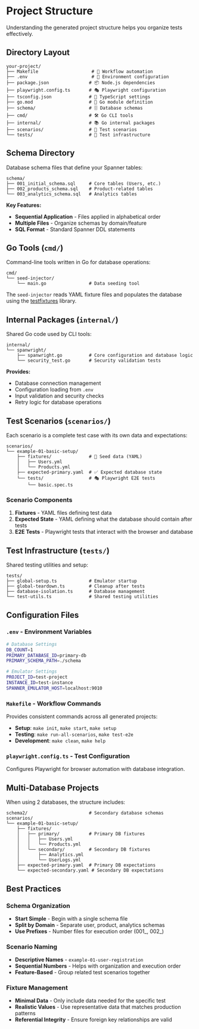 # Project Structure

Understanding the generated project structure helps you organize tests effectively.

## Directory Layout

```
your-project/
├── Makefile                    # 🔧 Workflow automation
├── .env                        # 🔐 Environment configuration  
├── package.json               # 📦 Node.js dependencies
├── playwright.config.ts       # 🎭 Playwright configuration
├── tsconfig.json              # 📝 TypeScript settings
├── go.mod                     # 🐹 Go module definition
├── schema/                    # 🗄️ Database schemas
├── cmd/                       # 🛠️ Go CLI tools
├── internal/                  # 📚 Go internal packages  
├── scenarios/                 # 🧪 Test scenarios
└── tests/                     # 🔬 Test infrastructure
```

## Schema Directory

Database schema files that define your Spanner tables:

```
schema/
├── 001_initial_schema.sql     # Core tables (Users, etc.)
├── 002_products_schema.sql    # Product-related tables
└── 003_analytics_schema.sql   # Analytics tables
```

**Key Features:**
- **Sequential Application** - Files applied in alphabetical order
- **Multiple Files** - Organize schemas by domain/feature
- **SQL Format** - Standard Spanner DDL statements

## Go Tools (`cmd/`)

Command-line tools written in Go for database operations:

```
cmd/
└── seed-injector/
    └── main.go                # Data seeding tool
```

The `seed-injector` reads YAML fixture files and populates the database using the [testfixtures](https://github.com/go-testfixtures/testfixtures) library.

## Internal Packages (`internal/`)

Shared Go code used by CLI tools:

```
internal/
└── spanwright/
    ├── spanwright.go          # Core configuration and database logic
    └── security_test.go       # Security validation tests
```

**Provides:**
- Database connection management
- Configuration loading from `.env`
- Input validation and security checks
- Retry logic for database operations

## Test Scenarios (`scenarios/`)

Each scenario is a complete test case with its own data and expectations:

```
scenarios/
└── example-01-basic-setup/
    ├── fixtures/              # 🌱 Seed data (YAML)
    │   ├── Users.yml
    │   └── Products.yml
    ├── expected-primary.yaml  # ✅ Expected database state
    └── tests/                 # 🎭 Playwright E2E tests
        └── basic.spec.ts
```

### Scenario Components

1. **Fixtures** - YAML files defining test data
2. **Expected State** - YAML defining what the database should contain after tests
3. **E2E Tests** - Playwright tests that interact with the browser and database

## Test Infrastructure (`tests/`)

Shared testing utilities and setup:

```
tests/
├── global-setup.ts            # Emulator startup
├── global-teardown.ts         # Cleanup after tests
├── database-isolation.ts      # Database management
└── test-utils.ts              # Shared testing utilities
```

## Configuration Files

### `.env` - Environment Variables

```bash
# Database Settings
DB_COUNT=1
PRIMARY_DATABASE_ID=primary-db
PRIMARY_SCHEMA_PATH=./schema

# Emulator Settings  
PROJECT_ID=test-project
INSTANCE_ID=test-instance
SPANNER_EMULATOR_HOST=localhost:9010
```

### `Makefile` - Workflow Commands

Provides consistent commands across all generated projects:

- **Setup**: `make init`, `make start`, `make setup`
- **Testing**: `make run-all-scenarios`, `make test-e2e`
- **Development**: `make clean`, `make help`

### `playwright.config.ts` - Test Configuration

Configures Playwright for browser automation with database integration.

## Multi-Database Projects

When using 2 databases, the structure includes:

```
schema2/                       # Secondary database schemas
scenarios/
└── example-01-basic-setup/
    ├── fixtures/
    │   ├── primary/           # Primary DB fixtures
    │   │   ├── Users.yml
    │   │   └── Products.yml
    │   └── secondary/         # Secondary DB fixtures
    │       ├── Analytics.yml
    │       └── UserLogs.yml
    ├── expected-primary.yaml  # Primary DB expectations
    └── expected-secondary.yaml # Secondary DB expectations
```

## Best Practices

### Schema Organization

- **Start Simple** - Begin with a single schema file
- **Split by Domain** - Separate user, product, analytics schemas
- **Use Prefixes** - Number files for execution order (001_, 002_)

### Scenario Naming

- **Descriptive Names** - `example-01-user-registration`  
- **Sequential Numbers** - Helps with organization and execution order
- **Feature-Based** - Group related test scenarios together

### Fixture Management

- **Minimal Data** - Only include data needed for the specific test
- **Realistic Values** - Use representative data that matches production patterns
- **Referential Integrity** - Ensure foreign key relationships are valid